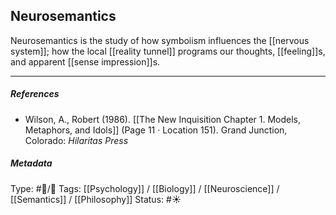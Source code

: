 ## Neurosemantics  

Neurosemantics is the study of how symboiism influences the [[nervous system]]; how the local [[reality tunnel]] programs our thoughts, [[feeling]]s, and apparent [[sense impression]]s.

___

##### References

- Wilson, A., Robert (1986). [[The New Inquisition Chapter 1. Models, Metaphors, and Idols]] (Page 11 · Location 151). Grand Junction, Colorado: _Hilaritas Press_

##### Metadata

Type: #🔵/🔵 
Tags: [[Psychology]] / [[Biology]] / [[Neuroscience]] / [[Semantics]] / [[Philosophy]]
Status: #☀️ 